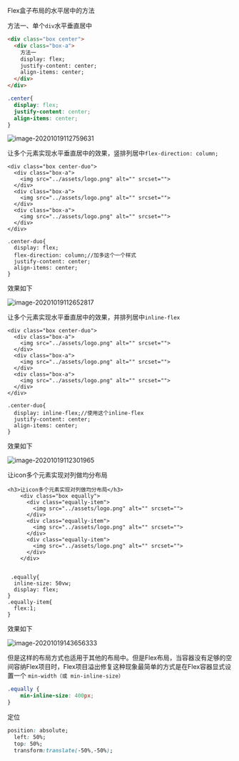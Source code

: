 Flex盒子布局的水平居中的方法

方法一、单个`div`水平垂直居中

```html
<div class="box center">
  <div class="box-a">
    方法一
    display: flex;
    justify-content: center;
    align-items: center;
  </div>
</div>
```

```css
.center{
  display: flex;
  justify-content: center;
  align-items: center;
}
```

![image-20201019112759631](E:\ljy\资料\img\typora-user-images\image-20201019112759631.png)

让多个元素实现水平垂直居中的效果，竖排列居中`flex-direction: column;`

```vue
<div class="box center-duo">
  <div class="box-a">
    <img src="../assets/logo.png" alt="" srcset="">
  </div>
  <div class="box-a">
    <img src="../assets/logo.png" alt="" srcset="">
  </div>
  <div class="box-a">
    <img src="../assets/logo.png" alt="" srcset="">
  </div>
</div>

.center-duo{
  display: flex;
  flex-direction: column;//加多这个一个样式
  justify-content: center;
  align-items: center;
}
```

效果如下

![image-20201019112652817](E:\ljy\资料\img\typora-user-images\image-20201019112652817.png)

让多个元素实现水平垂直居中的效果，并排列居中`inline-flex`

```vue
<div class="box center-duo">
  <div class="box-a">
    <img src="../assets/logo.png" alt="" srcset="">
  </div>
  <div class="box-a">
    <img src="../assets/logo.png" alt="" srcset="">
  </div>
  <div class="box-a">
    <img src="../assets/logo.png" alt="" srcset="">
  </div>
</div>

.center-duo{
  display: inline-flex;//使用这个inline-flex
  justify-content: center;
  align-items: center;
}
```

效果如下

![image-20201019112301965](E:\ljy\资料\img\typora-user-images\image-20201019112301965.png)

让icon多个元素实现对列做均分布局

```vue
<h3>让icon多个元素实现对列做均分布局</h3>
    <div class="box equally">
      <div class="equally-item">
        <img src="../assets/logo.png" alt="" srcset="">
      </div>
      <div class="equally-item">
        <img src="../assets/logo.png" alt="" srcset="">
      </div>
      <div class="equally-item">
        <img src="../assets/logo.png" alt="" srcset="">
      </div>
    </div>
    
    
 .equally{
  inline-size: 50vw;
  display: flex;
}
.equally-item{
  flex:1;
}
```

效果如下

![image-20201019143656333](E:\ljy\资料\img\typora-user-images\image-20201019143656333.png)

但是这样的布局方式也适用于其他的布局中。但是Flex布局，当容器没有足够的空间容纳Flex项目时，Flex项目溢出修复这种现象最简单的方式是在Flex容器显式设置一个 `min-width（或 min-inline-size）`

```css
.equally {
    min-inline-size: 400px;
}
```

定位

```css
position: absolute;
  left: 50%;
  top: 50%;
  transform:translate(-50%,-50%);
```

